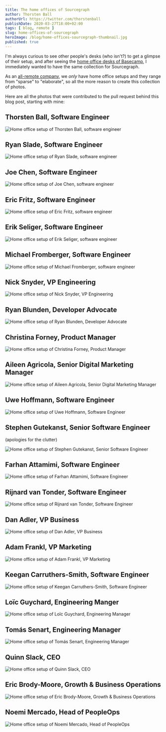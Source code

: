```yaml
---
title: The home offices of Sourcegraph
author: Thorsten Ball
authorUrl: https://twitter.com/thorstenball
publishDate: 2020-03-27T18:00+02:00
tags: [ blog, remote ]
slug: home-offices-of-sourcegraph
heroImage: /blog/home-offices-sourcegraph-thumbnail.jpg
published: true
---
```



I'm always curious to see other people's desks (who isn't?) to get a glimpse of their setup, and after seeing the [home office desks of Basecamp](https://m.signalvnoise.com/remote-working-the-home-office-desks-of-basecamp/), I immediately wanted to have the same collection for Sourcegraph.

As an [all-remote company](https://about.sourcegraph.com/company/remote), we _only_ have home office setups and they range from "sparse" to "elaborate", so all the more reason to create this collection of photos.

Here are all the photos that were contributed to the pull request behind this blog post, starting with mine:

## Thorsten Ball, Software Engineer

![Home office setup of Thorsten Ball, software engineer](https://sourcegraphstatic.com/about.sourcegraph.com/blog/home-office-setups/thorsten_ball.jpg)

## Ryan Slade, Software Engineer

![Home office setup of Ryan Slade, software engineer](https://sourcegraphstatic.com/about.sourcegraph.com/blog/home-office-setups/ryan_slade.jpg)

## Joe Chen, Software Engineer

![Home office setup of Joe Chen, software engineer](https://sourcegraphstatic.com/about.sourcegraph.com/blog/home-office-setups/joe_chen.jpg)

## Eric Fritz, Software Engineer

![Home office setup of Eric Fritz, software engineer](https://sourcegraphstatic.com/about.sourcegraph.com/blog/home-office-setups/eric_fritz.jpg)

## Erik Seliger, Software Engineer

![Home office setup of Erik Seliger, software engineer](https://sourcegraphstatic.com/about.sourcegraph.com/blog/home-office-setups/erik_seliger.jpg)

## Michael Fromberger, Software Engineer

![Home office setup of Michael Fromberger, software engineer](https://sourcegraphstatic.com/about.sourcegraph.com/blog/home-office-setups/michael_fromberger.jpg)

## Nick Snyder, VP Engineering

![Home office setup of Nick Snyder, VP Engineering](https://sourcegraphstatic.com/about.sourcegraph.com/blog/home-office-setups/nick_snyder.jpg)

## Ryan Blunden, Developer Advocate

<!--I do a lot of screencasts and livestreams, hence the microphone, camera, and light. You might think the light is overkill, but it helps you look a lot more healthy and human when it's 4am Australian time.-->

![Home office setup of Ryan Blunden, Developer Advocate](https://sourcegraphstatic.com/about.sourcegraph.com/blog/home-office-setups/ryan_blunden.jpg)

## Christina Forney, Product Manager

![Home office setup of Christina Forney, Product Manager](https://sourcegraphstatic.com/about.sourcegraph.com/blog/home-office-setups/christina_forney.jpg)

## Aileen Agricola, Senior Digital Marketing Manager

![Home office setup of Aileen Agricola, Senior Digital Marketing Manager](https://sourcegraphstatic.com/about.sourcegraph.com/blog/home-office-setups/aileen_agricola.jpg)

## Uwe Hoffmann, Software Engineer

![Home office setup of Uwe Hoffmann, Software Engineer](https://sourcegraphstatic.com/about.sourcegraph.com/blog/home-office-setups/uwe_hoffmann.jpg)

## Stephen Gutekanst, Senior Software Engineer

(apologies for the clutter)

![Home office setup of Stephen Gutekanst, Senior Software Engineer](https://sourcegraphstatic.com/about.sourcegraph.com/blog/home-office-setups/stephen_gutekanst.gif)

## Farhan Attamimi, Software Engineer

![Home office setup of Farhan Attamimi, Software Engineer](https://sourcegraphstatic.com/about.sourcegraph.com/blog/home-office-setups/Farhan_Home_Office.jpg)

## Rijnard van Tonder, Software Engineer

![Home office setup of Rijnard van Tonder, Software Engineer](https://sourcegraphstatic.com/about.sourcegraph.com/blog/home-office-setups/rijnard_van_tonder.jpg)

## Dan Adler, VP Business

![Home office setup of Dan Adler, VP Business](https://sourcegraphstatic.com/about.sourcegraph.com/blog/home-office-setups/Dan_home_office.jpg)

## Adam Frankl, VP Marketing

![Home office setup of Adam Frankl, VP Marketing](https://sourcegraphstatic.com/about.sourcegraph.com/blog/home-office-setups/adam_frankl.jpg)

## Keegan Carruthers-Smith, Software Engineer

![Home office setup of Keegan Carruthers-Smith, Software Engineer](https://sourcegraphstatic.com/about.sourcegraph.com/blog/home-office-setups/keegan_carruthers_smith.jpg)

## Loïc Guychard, Engineering Manger

![Home office setup of Loïc Guychard, Engineering Manager](https://sourcegraphstatic.com/about.sourcegraph.com/blog/home-office-setups/Loic_home_office.jpg)

## Tomás Senart, Engineering Manager

![Home office setup of Tomás Senart, Engineering Manager](https://sourcegraphstatic.com/about.sourcegraph.com/blog/home-office-setups/tomas_senart.jpg)

## Quinn Slack, CEO

![Home office setup of Quinn Slack, CEO](https://sourcegraphstatic.com/about.sourcegraph.com/blog/home-office-setups/quinn_slack_homeoffice.jpg)

## Eric Brody-Moore, Growth & Business Operations

![Home office setup of Eric Brody-Moore, Growth & Business Operations](https://sourcegraphstatic.com/about.sourcegraph.com/blog/home-office-setups/ericbm_home_office.jpg)

## Noemi Mercado, Head of PeopleOps

![Home office setup of Noemi Mercado, Head of PeopleOps](https://sourcegraphstatic.com/about.sourcegraph.com/blog/home-office-setups/noemi_mercado.jpg)
